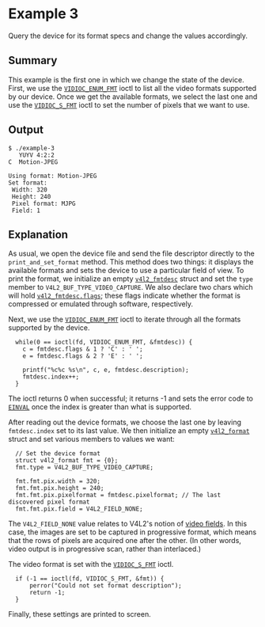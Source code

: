 # Example 3

Query the device for its format specs and change the values accordingly.

## Summary

This example is the first one in which we change the state of the device. First, we use the
[`VIDIOC_ENUM_FMT`](https://www.linuxtv.org/downloads/v4l-dvb-apis-new/uapi/v4l/vidioc-enum-fmt.html?highlight=vidioc_enum_fmt)
ioctl to list all the video formats supported by our device. Once we get the available formats, we
select the last one and use the
[`VIDIOC_S_FMT`](https://www.linuxtv.org/downloads/v4l-dvb-apis-new/uapi/v4l/vidioc-enum-fmt.html?highlight=vidioc_enum_fmt)
ioctl to set the number of pixels that we want to use.

## Output

```
$ ./example-3
   YUYV 4:2:2
C  Motion-JPEG

Using format: Motion-JPEG
Set format:
 Width: 320
 Height: 240
 Pixel format: MJPG
 Field: 1
```

## Explanation

As usual, we open the device file and send the file descriptor directly to the
`print_and_set_format` method. This method does two things: it displays the available formats and
sets the device to use a particular field of view. To print the format, we initialize an empty
[`v4l2_fmtdesc`](https://www.linuxtv.org/downloads/v4l-dvb-apis-new/uapi/v4l/vidioc-enum-fmt.html?highlight=v4l2_fmtdesc#c.v4l2_fmtdesc)
struct and set the `type` member to `V4L2_BUF_TYPE_VIDEO_CAPTURE`. We also declare two chars which
will hold
[`v4l2_fmtdesc.flags`](https://www.linuxtv.org/downloads/v4l-dvb-apis-new/uapi/v4l/vidioc-enum-fmt.html?highlight=v4l2_fmtdesc#fmtdesc-flags);
these flags indicate whether the format is compressed or emulated through software, respectively.

Next, we use the
[`VIDIOC_ENUM_FMT`](https://www.linuxtv.org/downloads/v4l-dvb-apis-new/uapi/v4l/vidioc-enum-fmt.html?highlight=vidioc_enum_fmt)
ioctl to iterate through all the formats supported by the device.

```
  while(0 == ioctl(fd, VIDIOC_ENUM_FMT, &fmtdesc)) {
    c = fmtdesc.flags & 1 ? 'C' : ' ';
    e = fmtdesc.flags & 2 ? 'E' : ' ';

    printf("%c%c %s\n", c, e, fmtdesc.description);
    fmtdesc.index++;
  }
```

The ioctl returns 0 when successful; it returns -1 and sets the error code to
[`EINVAL`](https://www.linuxtv.org/downloads/v4l-dvb-apis-new/uapi/gen-errors.html#id1) once the
index is greater than what is supported.

After reading out the device formats, we choose the last one by leaving `fmtdesc.index` set to its
last value. We then initialize an empty
[`v4l2_format`](https://www.linuxtv.org/downloads/v4l-dvb-apis-new/uapi/v4l/vidioc-g-fmt.html?highlight=v4l2_format#c.v4l2_format)
struct and set various members to values we want:

```
  // Set the device format
  struct v4l2_format fmt = {0};
  fmt.type = V4L2_BUF_TYPE_VIDEO_CAPTURE;

  fmt.fmt.pix.width = 320;
  fmt.fmt.pix.height = 240;
  fmt.fmt.pix.pixelformat = fmtdesc.pixelformat; // The last discovered pixel format
  fmt.fmt.pix.field = V4L2_FIELD_NONE;
```

The `V4L2_FIELD_NONE` value relates to V4L2's notion of [video
fields](https://linuxtv.org/downloads/v4l-dvb-apis/uapi/v4l/field-order.html). In this case, the
images are set to be captured in progressive format, which means that the rows of pixels are
acquired one after the other. (In other words, video output is in progressive scan, rather than
interlaced.)

The video format is set with the
[`VIDIOC_S_FMT`](https://www.linuxtv.org/downloads/v4l-dvb-apis-new/uapi/v4l/vidioc-enum-fmt.html?highlight=vidioc_enum_fmt)
ioctl. 

```
  if (-1 == ioctl(fd, VIDIOC_S_FMT, &fmt)) {
      perror("Could not set format description");
      return -1;
  }
```

Finally, these settings are printed to screen.
